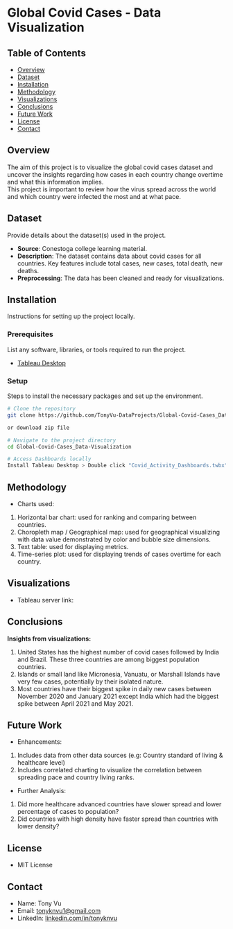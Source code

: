 # Global Covid Cases - Data Visualization

## Table of Contents
- [Overview](#overview)
- [Dataset](#dataset)
- [Installation](#installation)
- [Methodology](#methodology)
- [Visualizations](#visualizations)
- [Conclusions](#conclusions)
- [Future Work](#future-work)
- [License](#license)
- [Contact](#contact)

## Overview
The aim of this project is to visualize the global covid cases dataset and uncover the insights regarding how cases in each country change overtime and what this information implies.  
This project is important to review how the virus spread across the world and which country were infected the most and at what pace. 

## Dataset
Provide details about the dataset(s) used in the project.
- **Source**: Conestoga college learning material.
- **Description**: The dataset contains data about covid cases for all countries. Key features include total cases, new cases, total death, new deaths. 
- **Preprocessing**: The data has been cleaned and ready for visualizations.

## Installation
Instructions for setting up the project locally. 

### Prerequisites
List any software, libraries, or tools required to run the project.
- [Tableau Desktop](https://www.tableau.com/products/desktop)

### Setup
Steps to install the necessary packages and set up the environment.

```bash
# Clone the repository
git clone https://github.com/TonyVu-DataProjects/Global-Covid-Cases_Data-Visualization.git

or download zip file

# Navigate to the project directory
cd Global-Covid-Cases_Data-Visualization

# Access Dashboards locally
Install Tableau Desktop > Double click "Covid_Activity_Dashboards.twbx" file
```
## Methodology
- Charts used: 
1. Horizontal bar chart: used for ranking and comparing between countries.
2. Choropleth map / Geographical map: used for geographical visualizing with data value demonstrated by color and bubble size dimensions.  
3. Text table: used for displaying metrics.
4. Time-series plot: used for displaying trends of cases overtime for each country.

## Visualizations
- Tableau server link: []()

## Conclusions
**Insights from visualizations:**
1. United States has the highest number of covid cases followed by India and Brazil. These three countries are among biggest population countries. 
2. Islands or small land like Micronesia, Vanuatu, or Marshall Islands have very few cases, potentially by their isolated nature. 
 3. Most countries have their biggest spike in daily new cases between November 2020 and January 2021 except India which had the biggest spike between April 2021 and May 2021.

## Future Work
- Enhancements: 
1. Includes data from other data sources (e.g: Country standard of living & healthcare level)
2. Includes correlated charting to visualize the correlation between spreading pace and country living ranks. 

- Further Analysis:
1. Did more healthcare advanced countries have slower spread and lower percentage of cases to population?
2. Did countries with high density have faster spread than countries with lower density?  

## License
- MIT License

## Contact
- Name: Tony Vu
- Email: tonyknvu1@gmail.com
- LinkedIn: [linkedin.com/in/tonyknvu](https://www.linkedin.com/in/tonyknvu/)

